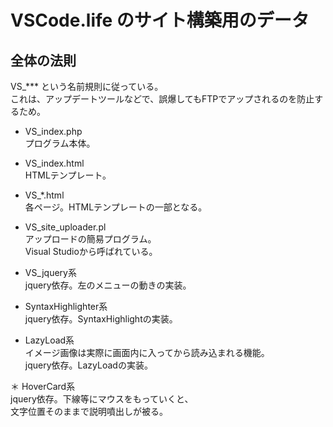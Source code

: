 ﻿# VSCode.life のサイト構築用のデータ

## 全体の法則

VS_*** という名前規則に従っている。  
これは、アップデートツールなどで、誤爆してもFTPでアップされるのを防止するため。

 * VS_index.php  
プログラム本体。

* VS_index.html  
HTMLテンプレート。

* VS_*.html  
各ページ。HTMLテンプレートの一部となる。

* VS_site_uploader.pl  
アップロードの簡易プログラム。  
Visual Studioから呼ばれている。

* VS_jquery系  
jquery依存。左のメニューの動きの実装。

* SyntaxHighlighter系  
jquery依存。SyntaxHighlightの実装。

* LazyLoad系  
イメージ画像は実際に画面内に入ってから読み込まれる機能。  
jquery依存。LazyLoadの実装。

＊ HoverCard系  
jquery依存。下線等にマウスをもっていくと、  
文字位置そのままで説明噴出しが被る。





